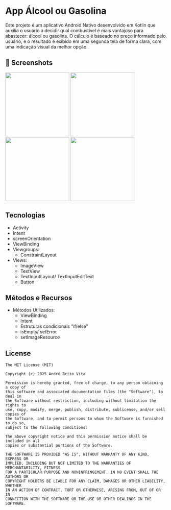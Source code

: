 # App Álcool ou Gasolina
Este projeto é um aplicativo Android Nativo desenvolvido em Kotlin que auxilia o usuário a decidir qual combustível é mais vantajoso para abastecer: álcool ou gasolina. O cálculo é baseado no preço informado pelo usuário, e o resultado é exibido em uma segunda tela de forma clara, com uma indicação visual da melhor opção.

## :camera_flash: Screenshots
<!-- You can add more screenshots here if you like -->
<img src="https://github.com/user-attachments/assets/48bf52bb-3e7b-4c28-8370-691ea680b365" width=200/> <img src="https://github.com/user-attachments/assets/01bbc27c-6d4d-49d9-92d5-16d85a655593" width=200/> <img src="https://github.com/user-attachments/assets/d676faa0-52b0-45f5-9efb-72d62deeb42a" width=200/> <img src="https://github.com/user-attachments/assets/53a8d365-2410-41dd-a669-8b77233bbf06" width=200/>

## Tecnologias
- Activity
- Intent
- screenOrientation
- ViewBinding
- Viewgroups:
  - ConstraintLayout
- Views:
  - ImageView
  - TextView
  - TextInputLayout/ TextInputEditText
  - Button
 
## Métodos e Recursos
- Métodos Utilizados:
  - ViewBinding
  - Intent
  - Estruturas condicionais "if/else"
  - isEmpty/ setError
  - setImageResource

## License
```
The MIT License (MIT)

Copyright (c) 2025 André Brito Vita

Permission is hereby granted, free of charge, to any person obtaining a copy of
this software and associated documentation files (the "Software"), to deal in
the Software without restriction, including without limitation the rights to
use, copy, modify, merge, publish, distribute, sublicense, and/or sell copies of
the Software, and to permit persons to whom the Software is furnished to do so,
subject to the following conditions:

The above copyright notice and this permission notice shall be included in all
copies or substantial portions of the Software.

THE SOFTWARE IS PROVIDED "AS IS", WITHOUT WARRANTY OF ANY KIND, EXPRESS OR
IMPLIED, INCLUDING BUT NOT LIMITED TO THE WARRANTIES OF MERCHANTABILITY, FITNESS
FOR A PARTICULAR PURPOSE AND NONINFRINGEMENT. IN NO EVENT SHALL THE AUTHORS OR
COPYRIGHT HOLDERS BE LIABLE FOR ANY CLAIM, DAMAGES OR OTHER LIABILITY, WHETHER
IN AN ACTION OF CONTRACT, TORT OR OTHERWISE, ARISING FROM, OUT OF OR IN
CONNECTION WITH THE SOFTWARE OR THE USE OR OTHER DEALINGS IN THE SOFTWARE.
```
